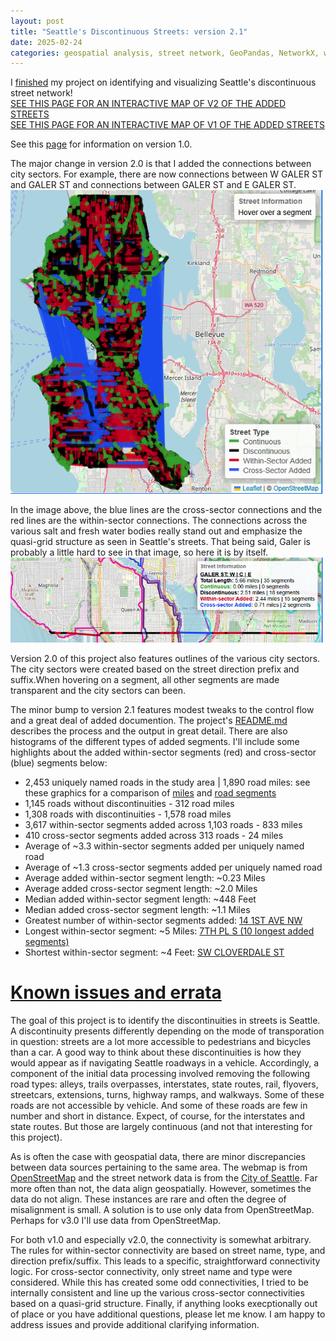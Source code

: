 ```yaml
---
layout: post
title: "Seattle's Discontinuous Streets: version 2.1"
date: 2025-02-24
categories: geospatial analysis, street network, GeoPandas, NetworkX, webmap
---
```


I [finished](https://github.com/mike-babb/seattle_streets) my project on identifying and visualizing Seattle's discontinuous street network!  
[SEE THIS PAGE FOR AN INTERACTIVE MAP OF V2 OF THE ADDED STREETS](/media/discontinuous_streets_v2.html)  
[SEE THIS PAGE FOR AN INTERACTIVE MAP OF V1 OF THE ADDED STREETS](/media/discontinuous_streets.html)  

See this [page](https://mike-babb.github.io/blog/2025/01/01/seattles-discontinuous-streets) for information on version 1.0.

The major change in version 2.0 is that I added the connections between city sectors. For example, there are now connections between W GALER ST and GALER ST and connections between GALER ST and E GALER ST.  
<img src="https://raw.githubusercontent.com/mike-babb/seattle_streets/main/graphics/ex_12_overall_v2.png" alt="overall" width="500" height="486"/>  

In the image above, the blue lines are the cross-sector connections and the red lines are the within-sector connections. The connections across the various salt and fresh water bodies really stand out and emphasize the quasi-grid structure as seen in Seattle's streets. That being said, Galer is probably a little hard to see in that image, so here it is by itself.  
<img src="https://raw.githubusercontent.com/mike-babb/seattle_streets/main/graphics/ex_11_galer_v2.png" alt="overall" width="500" height="136"/>  

Version 2.0 of this project also features outlines of the various city sectors. The city sectors were created based on the street direction prefix and suffix.When hovering on a segment, all other segments are made transparent and the city sectors can been. 

The minor bump to version 2.1 features modest tweaks to the control flow and a great deal of added documention. The project's [README.md](https://github.com/mike-babb/seattle_streets/blob/main/README.md) describes the process and the output in great detail. There are also histograms of the different types of added segments. I'll include some highlights about the added within-sector segments (red) and cross-sector (blue) segments below:

* 2,453 uniquely named roads in the study area | 1,890 road miles: see these graphics for a comparison of [miles](https://raw.githubusercontent.com/mike-babb/seattle_streets/main/graphics/barplot_miles.png) and [road segments](https://raw.githubusercontent.com/mike-babb/seattle_streets/main/graphics/barplot_segment_count.png)  
* 1,145 roads without discontinuities - 312 road miles  
* 1,308 roads with discontinuities - 1,578 road miles  
* 3,617 within-sector segments added across 1,103 roads - 833 miles  
* 410 cross-sector segments added across 313 roads - 24 miles
* Average of ~3.3 within-sector segments added per uniquely named road  
* Average of ~1.3 cross-sector segments added per uniquely named road  
* Average added within-sector segment length: ~0.23 Miles  
* Average added cross-sector segment length: ~2.0 Miles  
* Median added within-sector segment length: ~448 Feet  
* Median added cross-sector segment length: ~1.1 Miles  
* Greatest number of within-sector segments added: [14 1ST AVE NW](https://raw.githubusercontent.com/mike-babb/seattle_streets/main/graphics/ex_14_most_added_segments_v2.png)  
* Longest within-sector segment: ~5 Miles:  [7TH PL S (10 longest added segments)](https://raw.githubusercontent.com/mike-babb/seattle_streets/main/graphics/ex_15_longest_added_segments_v2.png)  
* Shortest within-sector segment: ~4 Feet: [SW CLOVERDALE ST ](https://raw.githubusercontent.com/mike-babb/seattle_streets/main/graphics/ex_06_shortest_segment.png)  

# [Known issues and errata](#known-issues-and-errata)
The goal of this project is to identify the discontinuities in streets is Seattle. A discontinuity presents differently depending on the mode of transporation in question: streets are a lot more accessible to pedestrians and bicycles than a car. A good way to think about these discontinuities is how they would appear as if navigating Seattle roadways in a vehicle. Accordingly, a component of the initial data processing involved removing the following road types: alleys, trails overpasses, interstates, state routes, rail, flyovers, streetcars, extensions, turns, highway ramps, and walkways. Some of these roads are not accessible by vehicle. And some of these roads are few in number and short in distance. Expect, of course, for the interstates and state routes. But those are largely continuous (and not that interesting for this project).

As is often the case with geospatial data, there are minor discrepancies between data sources pertaining to the same area. The webmap is from [OpenStreetMap](https://www.openstreetmap.org/) and the street network data is from the [City of Seattle](https://data-seattlecitygis.opendata.arcgis.com/datasets/783fd63545304bdf9d3c5f2065751614_0/explore). Far more often than not, the data align geospatially. However, sometimes the data do not align. These instances are rare and often the degree of misalignment is small. A solution is to use only data from OpenStreetMap. Perhaps for v3.0 I'll use data from OpenStreetMap. 

For both v1.0 and especially v2.0, the connectivity is somewhat arbitrary. The rules for within-sector connectivity are based on street name, type, and direction prefix/suffix. This leads to a specific, straightforward connectivity logic. For cross-sector connectivity, only street name and type were considered. While this has created some odd connectivities, I tried to be internally consistent and line up the various cross-sector connectivities based on a quasi-grid structure. Finally, if anything looks execptionally out of place or you have additional questions, please let me know. I am happy to address issues and provide additional clarifying information.